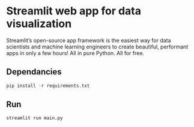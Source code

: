 # Streamlit web app for data visualization

Streamlit’s open-source app framework is the easiest way for data scientists and machine learning engineers to create beautiful, performant apps in only a few hours!  All in pure Python. All for free.

## Dependancies
```python
pip install -r requirements.txt
```

## Run
```shell
streamlit run main.py
```
